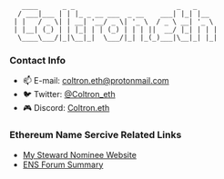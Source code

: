 ```
   ____      _ _                         _   _     
  / ___|___ | | |_ _ __ ___  _ __    ___| |_| |__  
 | |   / _ \| | __| '__/ _ \| '_ \  / _ \ __| '_ \ 
 | |__| (_) | | |_| | | (_) | | | ||  __/ |_| | | |
  \____\___/|_|\__|_|  \___/|_| |_(_)___|\__|_| |_|
 ```                                                                              
                                                  

### Contact Info
- 📫 E-mail: [coltron.eth@protonmail.com](mailto:coltron.eth@protonmail.com)
- 🐦 Twitter: [@Coltron_eth](https://twitter.com/Coltron_eth)
- 🎮 Discord: [Coltron.eth](https://discordapp.com/users/coltron.eth#0001)

### Ethereum Name Sercive Related Links
- [My Steward Nominee Website](https://www.coltron-eth.xyz)
- [ENS Forum Summary](https://discuss.ens.domains/u/Coltron.eth/)
